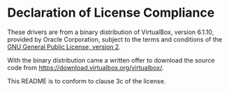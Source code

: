 <!--
SPDX-FileCopyrightText: 2020 Frans van Dorsselaer

SPDX-License-Identifier: GPL-2.0-only
-->

# Declaration of License Compliance

These drivers are from a binary distribution of VirtualBox, version 6.1.10, provided
by Oracle Corporation, subject to the terms and conditions of the
[GNU General Public License, version 2](https://www.gnu.org/licenses/old-licenses/gpl-2.0.html).

With the binary distribution came a written offer to download the source code from
<https://download.virtualbox.org/virtualbox/>.

This README is to conform to clause 3c of the license.
